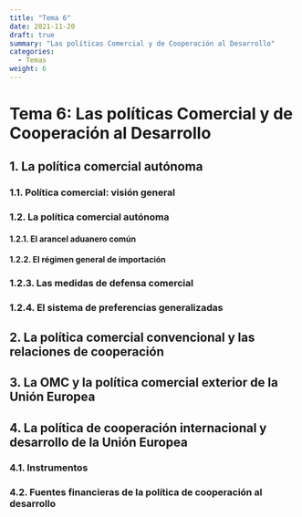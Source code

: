 ```yaml
---
title: "Tema 6"
date: 2021-11-20
draft: true
summary: "Las políticas Comercial y de Cooperación al Desarrollo"
categories:
  - Temas
weight: 6
---
```


# Tema 6: Las políticas Comercial y de Cooperación al Desarrollo

## 1. La política comercial autónoma

### 1.1. Política comercial: visión general

### 1.2. La política comercial autónoma

#### 1.2.1. El arancel aduanero común

#### 1.2.2. El régimen general de importación

### 1.2.3. Las medidas de defensa comercial

### 1.2.4. El sistema de preferencias generalizadas

## 2. La política comercial convencional y las relaciones de cooperación

## 3. La OMC y la política comercial exterior de la Unión Europea

## 4. La política de cooperación internacional y desarrollo de la Unión Europea

### 4.1. Instrumentos

### 4.2. Fuentes financieras de la política de cooperación al desarrollo

<!-- #### 4.2.1. El instrumento de vecindad, cooperación al desarrollo y cooperación internacional (IVCDCI-EUROPA GLOBAL) -->

<!-- #### 4.2.2. Instrumento de Apoyo a la Preadhesión (IPA III) -->
